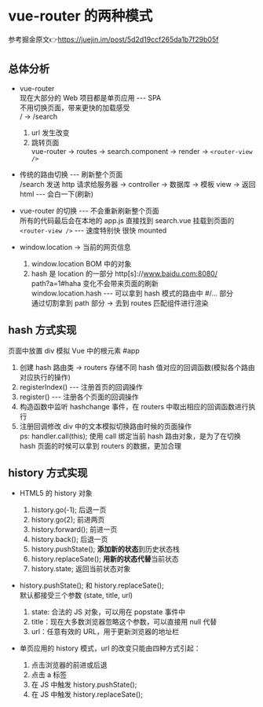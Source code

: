 # vue-router 的两种模式  
参考掘金原文👉https://juejin.im/post/5d2d19ccf265da1b7f29b05f  

## 总体分析  

- vue-router  
  现在大部分的 Web 项目都是单页应用 --- SPA  
  不用切换页面，带来更快的加载感受  
  / -> /search  
  1. url 发生改变 
  2. 跳转页面  
  vue-router -> routes -> search.component -> render -> `<router-view />`  

- 传统的路由切换 --- 刷新整个页面  
  /search 发送 http 请求给服务器 -> controller -> 数据库 -> 模板 view -> 返回 html --- 会白一下(刷新)
  
- vue-router 的切换 --- 不会重新刷新整个页面  
  所有的代码最后会在本地的 app.js 直接找到 search.vue 挂载到页面的 `<router-view />` --- 速度特别快 很快 mounted  

- window.location -> 当前的网页信息  
  1. window.location BOM 中的对象  
  2. hash 是 location 的一部分 http[s]://www.baidu.com:8080/  
     path?a=1#haha 变化不会带来页面的刷新  
  window.location.hash --- 可以拿到 hash 模式的路由中 #/... 部分  
  通过切割拿到 path 部分 -> 去到 routes 匹配组件进行渲染  

## hash 方式实现  
  页面中放置 div 模拟 Vue 中的根元素 #app  
  1. 创建 hash 路由类 -> routers 存储不同 hash 值对应的回调函数(模拟各个路由对应执行的操作)  
  2. registerIndex() --- 注册首页的回调操作  
  3. register() --- 注册各个页面的回调操作  
  4. 构造函数中监听 hashchange 事件，在 routers 中取出相应的回调函数进行执行  
  5. 注册回调修改 div 中的文本模拟切换路由时候的页面操作  
  ps: handler.call(this); 使用 call 绑定当前 hash 路由对象，是为了在切换 hash 页面的时候可以拿到 routers 的数据，更加合理  

## history 方式实现  
- HTML5 的 history 对象  
  1. history.go(-1); 后退一页  
  2. history.go(2); 前进两页  
  3. history.forward(); 前进一页  
  4. history.back(); 后退一页
  5. history.pushState(); **添加新的状态**到历史状态栈  
  6. history.replaceSate(); **用新的状态代替**当前状态  
  7. history.state; 返回当前状态对象  

- history.pushState(); 和  history.replaceSate();  
  默认都接受三个参数 (state, title, url)  
  1. state: 合法的 JS 对象，可以用在 popstate 事件中  
  2. title：现在大多数浏览器忽略这个参数，可以直接用 null 代替  
  3. url：任意有效的 URL，用于更新浏览器的地址栏  

- 单页应用的 history 模式，url 的改变只能由四种方式引起：  
  1. 点击浏览器的前进或后退  
  2. 点击 a 标签  
  3. 在 JS 中触发 history.pushState();  
  4. 在 JS 中触发 history.replaceSate();  